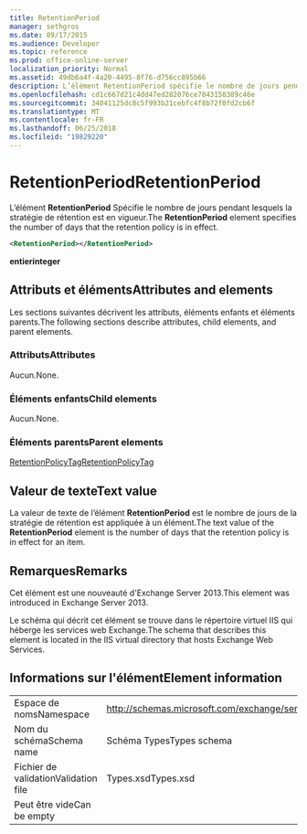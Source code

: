 ```yaml
---
title: RetentionPeriod
manager: sethgros
ms.date: 09/17/2015
ms.audience: Developer
ms.topic: reference
ms.prod: office-online-server
localization_priority: Normal
ms.assetid: 49db6a4f-4a20-4495-8f76-d756cc895b66
description: L’élément RetentionPeriod spécifie le nombre de jours pendant lesquels la stratégie de rétention est en vigueur.
ms.openlocfilehash: cd1c667d21c4dd47ed282076ce7843150389c46e
ms.sourcegitcommit: 34041125dc8c5f993b21cebfc4f8b72f0fd2cb6f
ms.translationtype: MT
ms.contentlocale: fr-FR
ms.lasthandoff: 06/25/2018
ms.locfileid: "19829220"
---
```

# <a name="retentionperiod"></a><span data-ttu-id="c1c57-103">RetentionPeriod</span><span class="sxs-lookup"><span data-stu-id="c1c57-103">RetentionPeriod</span></span>

<span data-ttu-id="c1c57-104">L’élément **RetentionPeriod** Spécifie le nombre de jours pendant lesquels la stratégie de rétention est en vigueur.</span><span class="sxs-lookup"><span data-stu-id="c1c57-104">The **RetentionPeriod** element specifies the number of days that the retention policy is in effect.</span></span> 
  
```XML
<RetentionPeriod></RetentionPeriod>
```

 <span data-ttu-id="c1c57-105">**entier**</span><span class="sxs-lookup"><span data-stu-id="c1c57-105">**integer**</span></span>
## <a name="attributes-and-elements"></a><span data-ttu-id="c1c57-106">Attributs et éléments</span><span class="sxs-lookup"><span data-stu-id="c1c57-106">Attributes and elements</span></span>

<span data-ttu-id="c1c57-107">Les sections suivantes décrivent les attributs, éléments enfants et éléments parents.</span><span class="sxs-lookup"><span data-stu-id="c1c57-107">The following sections describe attributes, child elements, and parent elements.</span></span>
  
### <a name="attributes"></a><span data-ttu-id="c1c57-108">Attributs</span><span class="sxs-lookup"><span data-stu-id="c1c57-108">Attributes</span></span>

<span data-ttu-id="c1c57-109">Aucun.</span><span class="sxs-lookup"><span data-stu-id="c1c57-109">None.</span></span>
  
### <a name="child-elements"></a><span data-ttu-id="c1c57-110">Éléments enfants</span><span class="sxs-lookup"><span data-stu-id="c1c57-110">Child elements</span></span>

<span data-ttu-id="c1c57-111">Aucun.</span><span class="sxs-lookup"><span data-stu-id="c1c57-111">None.</span></span>
  
### <a name="parent-elements"></a><span data-ttu-id="c1c57-112">Éléments parents</span><span class="sxs-lookup"><span data-stu-id="c1c57-112">Parent elements</span></span>

[<span data-ttu-id="c1c57-113">RetentionPolicyTag</span><span class="sxs-lookup"><span data-stu-id="c1c57-113">RetentionPolicyTag</span></span>](retentionpolicytag.md)
  
## <a name="text-value"></a><span data-ttu-id="c1c57-114">Valeur de texte</span><span class="sxs-lookup"><span data-stu-id="c1c57-114">Text value</span></span>

<span data-ttu-id="c1c57-115">La valeur de texte de l’élément **RetentionPeriod** est le nombre de jours de la stratégie de rétention est appliquée à un élément.</span><span class="sxs-lookup"><span data-stu-id="c1c57-115">The text value of the **RetentionPeriod** element is the number of days that the retention policy is in effect for an item.</span></span> 
  
## <a name="remarks"></a><span data-ttu-id="c1c57-116">Remarques</span><span class="sxs-lookup"><span data-stu-id="c1c57-116">Remarks</span></span>

<span data-ttu-id="c1c57-117">Cet élément est une nouveauté d'Exchange Server 2013.</span><span class="sxs-lookup"><span data-stu-id="c1c57-117">This element was introduced in Exchange Server 2013.</span></span>
  
<span data-ttu-id="c1c57-118">Le schéma qui décrit cet élément se trouve dans le répertoire virtuel IIS qui héberge les services web Exchange.</span><span class="sxs-lookup"><span data-stu-id="c1c57-118">The schema that describes this element is located in the IIS virtual directory that hosts Exchange Web Services.</span></span>
  
## <a name="element-information"></a><span data-ttu-id="c1c57-119">Informations sur l'élément</span><span class="sxs-lookup"><span data-stu-id="c1c57-119">Element information</span></span>

|||
|:-----|:-----|
|<span data-ttu-id="c1c57-120">Espace de noms</span><span class="sxs-lookup"><span data-stu-id="c1c57-120">Namespace</span></span>  <br/> |http://schemas.microsoft.com/exchange/services/2006/types  <br/> |
|<span data-ttu-id="c1c57-121">Nom du schéma</span><span class="sxs-lookup"><span data-stu-id="c1c57-121">Schema name</span></span>  <br/> |<span data-ttu-id="c1c57-122">Schéma Types</span><span class="sxs-lookup"><span data-stu-id="c1c57-122">Types schema</span></span>  <br/> |
|<span data-ttu-id="c1c57-123">Fichier de validation</span><span class="sxs-lookup"><span data-stu-id="c1c57-123">Validation file</span></span>  <br/> |<span data-ttu-id="c1c57-124">Types.xsd</span><span class="sxs-lookup"><span data-stu-id="c1c57-124">Types.xsd</span></span>  <br/> |
|<span data-ttu-id="c1c57-125">Peut être vide</span><span class="sxs-lookup"><span data-stu-id="c1c57-125">Can be empty</span></span>  <br/> ||
   

